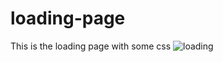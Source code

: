 # loading-page

This is the loading page with some css
![loading](https://user-images.githubusercontent.com/41732400/180391627-7bd4cde3-eca9-435d-995b-bd4ad2d2953c.png)

